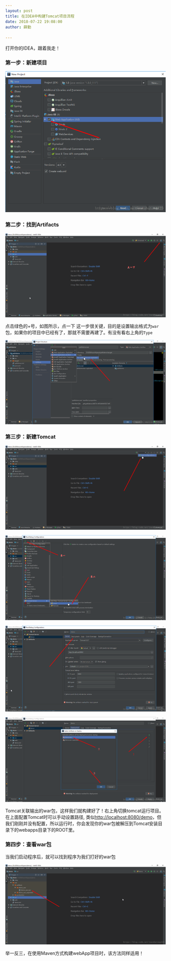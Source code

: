 ```yaml
---
layout: post
title: 在IDEA中构建Tomcat项目流程
date: 2018-07-22 19:08:00
author: 薛勤

---
```

打开你的IDEA，跟着我走！

### 第一步：新建项目

![](./20180722在IDEA中构建Tomcat项目流程/1136672-20190623162617120-405355328.png)

### 第二步：找到Artifacts

![](./20180722在IDEA中构建Tomcat项目流程/1136672-20190623162628463-542582101.png)

点击绿色的+号，如图所示，点一下 
这一步很关键，目的是设置输出格式为`war`包，如果你的项目中已经有了，那就不需要再建了。有没有看右上角的`Type`

![](./20180722在IDEA中构建Tomcat项目流程/1136672-20190623162650551-629812791.png)

### 第三步：新建Tomcat

![](./20180722在IDEA中构建Tomcat项目流程/1136672-20190623162711140-2144449810.png)

![](./20180722在IDEA中构建Tomcat项目流程/1136672-20190623162737926-1689663285.png)

![](./20180722在IDEA中构建Tomcat项目流程/1136672-20190623162753126-1506159851.png)

![](./20180722在IDEA中构建Tomcat项目流程/1136672-20190623162804869-1313849555.png)

Tomcat关联输出的war包，这样我们就构建好了！右上角切换tomcat运行项目。 
在上面配置Tomcat时可以手动设置路径, 类似[http://localhost:8080/demo](http://localhost:8080/demo)，但我们刚刚并没有配置，所以运行时，你会发现你的war包被解压到Tomcat安装目录下的webapps目录下的ROOT里。

### 第四步：查看war包

当我们启动程序后，就可以找到程序为我们打好的war包

![](./20180722在IDEA中构建Tomcat项目流程/1136672-20190623162820380-350108863.png)

举一反三，在使用Maven方式构建webApp项目时，该方法同样适用！



